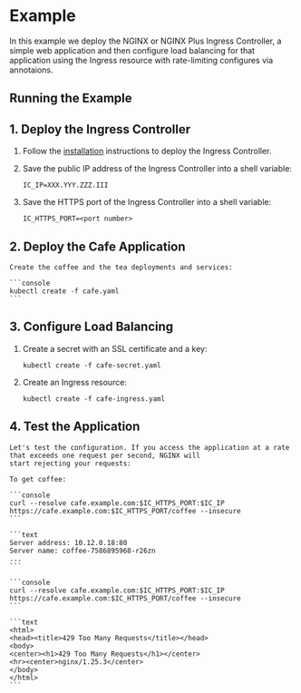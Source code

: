 # Example

In this example we deploy the NGINX or NGINX Plus Ingress Controller, a simple web application and then configure load
balancing for that application using the Ingress resource with rate-limiting configures via annotaions.

## Running the Example

## 1. Deploy the Ingress Controller

1. Follow the [installation](https://docs.nginx.com/nginx-ingress-controller/installation/installing-nic/installation-with-manifests/)
   instructions to deploy the Ingress Controller.

2. Save the public IP address of the Ingress Controller into a shell variable:

    ```console
    IC_IP=XXX.YYY.ZZZ.III
    ```

3. Save the HTTPS port of the Ingress Controller into a shell variable:

    ```console
    IC_HTTPS_PORT=<port number>
    ```

## 2. Deploy the Cafe Application

    Create the coffee and the tea deployments and services:

    ```console
    kubectl create -f cafe.yaml
    ```

## 3. Configure Load Balancing

1. Create a secret with an SSL certificate and a key:

    ```console
    kubectl create -f cafe-secret.yaml
    ```

2. Create an Ingress resource:

    ```console
    kubectl create -f cafe-ingress.yaml
    ```

## 4. Test the Application

    Let's test the configuration. If you access the application at a rate that exceeds one request per second, NGINX will
    start rejecting your requests:

    To get coffee:

    ```console
    curl --resolve cafe.example.com:$IC_HTTPS_PORT:$IC_IP https://cafe.example.com:$IC_HTTPS_PORT/coffee --insecure
    ```

    ```text
    Server address: 10.12.0.18:80
    Server name: coffee-7586895968-r26zn
    ...
    ```

    ```console
    curl --resolve cafe.example.com:$IC_HTTPS_PORT:$IC_IP https://cafe.example.com:$IC_HTTPS_PORT/coffee --insecure
    ```
    
    ```text
    <html>
    <head><title>429 Too Many Requests</title></head>
    <body>
    <center><h1>429 Too Many Requests</h1></center>
    <hr><center>nginx/1.25.3</center>
    </body>
    </html>
    ```
